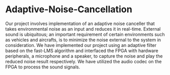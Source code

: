 # Adaptive-Noise-Cancellation
Our project involves implementation of an adaptive noise canceller that takes environmental noise as an input and reduces it in real-time. External sound is ubiquitous; an important requirement of certain environments such as vehicles and aircrafts, is to minimize the noise external to the system in consideration. We have implemented our project using an adaptive filter based on the fast-LMS algorithm and interfaced the FPGA with hardware peripherals, a microphone and a speaker, to capture the noise and play the reduced noise result respectively. We have utilized the audio codec on the FPGA to process the sound signals.
